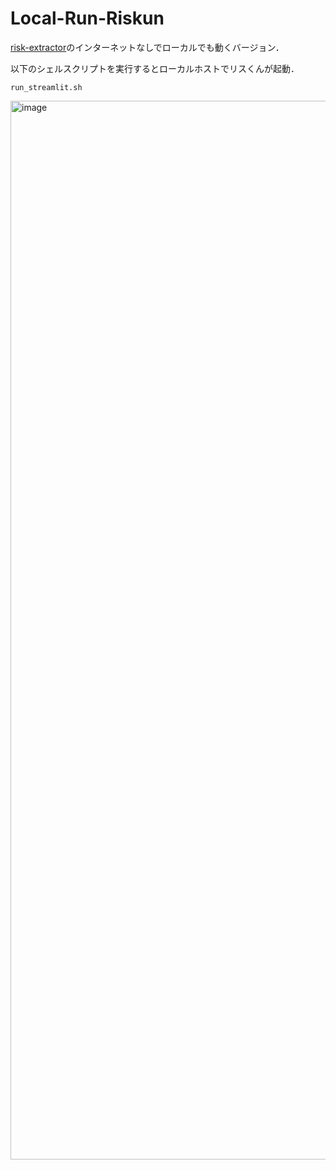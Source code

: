 # Local-Run-Riskun
[risk-extractor](https://aoi.naist.jp/riskun/)のインターネットなしでローカルでも動くバージョン．

以下のシェルスクリプトを実行するとローカルホストでリスくんが起動．
```
run_streamlit.sh
```
<img width="1694" alt="image" src="https://github.com/user-attachments/assets/289eab91-0dd2-4e93-95bb-d70d4c83de73" />
